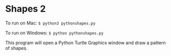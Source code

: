 # Shapes 2

To run on Mac:
`$ python3 pythonshapes.py`

To run on Windows:
`$ python pythonshapes.py`

This program will open a Python Turtle Graphics window and draw a pattern of shapes.